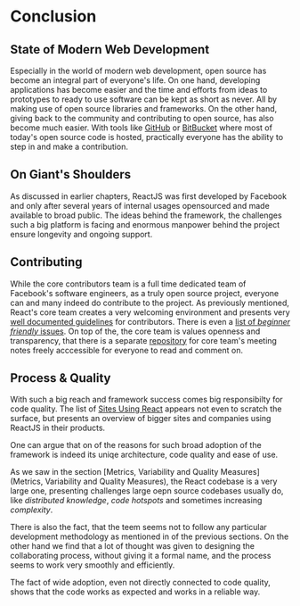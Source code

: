
# Conclusion


## State of Modern Web Development
Especially in the world of modern web development, open source has become an integral part of everyone's life. On one hand, developing applications has become easier and the time and efforts from ideas to prototypes to ready to use software can be kept as short as never. All by making use of open source libraries and frameworks. On the other hand, giving back to the community and contributing to open source, has also become much easier. With tools like [GitHub](https://www.github.com) or [BitBucket](https://www.bitbucket.com) where most of today's open source code is hosted, practically everyone has the ability to step in and make a contribution.

## On Giant's Shoulders
As discussed in earlier chapters, ReactJS was first developed by Facebook and only after several years of internal usages opensourced and made available to broad public. The ideas behind the framework, the challenges such a big platform is facing and enormous manpower behind the project ensure longevity and ongoing support. 

## Contributing
While the core contributors team is a full time dedicated team of Facebook's software engineers, as a truly open source project, everyone can and many indeed do contribute to the project. As previously mentioned, React's core team creates a very welcoming environment and presents very [well documented guidelines](https://facebook.github.io/react/contributing/how-to-contribute.html) for contributors. There is even a [list of *beginner friendly* issues](https://github.com/facebook/react/issues?q=is%3Aopen+is%3Aissue+label%3A%22Difficulty%3A+beginner%22). On top of the, the core team is values openness and transparency, that there is a separate [repository](https://github.com/reactjs/core-notes/) for core team's meeting notes freely acccessible for everyone to read and comment on.


## Process & Quality
With such a big reach and framework success comes big responsibilty for code quality. The list of [Sites Using React](https://github.com/facebook/react/wiki/sites-using-react) appears not even to scratch the surface, but presents an overview of bigger sites and companies using ReactJS in their products.

One can argue that on of the reasons for such broad adoption of the framework is indeed its uniqe architecture, code quality and ease of use. 

As we saw in the section [Metrics, Variability and Quality Measures](Metrics, Variability and Quality Measures), the React codebase is a very large one, presenting challenges large oepn source codebases usually do, like *distributed knowledge*, *code hotspots* and sometimes increasing *complexity*. 

There is also the fact, that the teem seems not to follow any particular development methodology as mentioned in of the previous sections. On the other hand we find that a lot of thought was given to designing the collaborating process, without giving it a formal name, and the process seems to work very smoothly and efficiently. 

The fact of wide adoption, even not directly connected to code quality, shows that the code works as expected and works in a reliable way.


